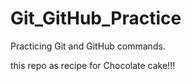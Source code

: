 # Git_GitHub_Practice
Practicing Git and GitHub commands.

this repo as recipe for Chocolate cake!!!
